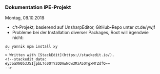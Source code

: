 ### Dokumentation IPE-Projekt

Montag, 08.10.2018
- c't-Projekt, basierend auf UnsharpEditor, GitHub-Repo unter ct.de/ywjf
- Probleme bei der Installation diverser Packages, Root will irgendwie nicht:

```
su yannik npm install xy
``
> Written with [StackEdit](https://stackedit.io/).
<!--stackedit_data:
eyJoaXN0b3J5IjpbLTc0OTYzODAwNCw3MzA5OTgxMTZdfQ==
-->